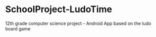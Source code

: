 # SchoolProject-LudoTime
12th grade computer science project - Android App based on the ludo board game
